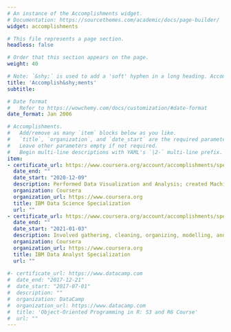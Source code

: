 ```yaml
---
# An instance of the Accomplishments widget.
# Documentation: https://sourcethemes.com/academic/docs/page-builder/
widget: accomplishments

# This file represents a page section.
headless: false

# Order that this section appears on the page.
weight: 40

# Note: `&shy;` is used to add a 'soft' hyphen in a long heading. Accomplish&shy;ments
title: 'Accomplish&shy;ments'
subtitle:

# Date format
#   Refer to https://wowchemy.com/docs/customization/#date-format
date_format: Jan 2006

# Accomplishments.
#   Add/remove as many `item` blocks below as you like.
#   `title`, `organization`, and `date_start` are the required parameters.
#   Leave other parameters empty if not required.
#   Begin multi-line descriptions with YAML's `|2-` multi-line prefix.
item:
- certificate_url: https://www.coursera.org/account/accomplishments/specialization/certificate/54LNEFVWXSCB 
  date_end: ""
  date_start: "2020-12-09"
  description: Performed Data Visualization and Analysis; created Machine Learning models.
  organization: Coursera
  organization_url: https://www.coursera.org
  title: IBM Data Science Specialization
  url: ""
- certificate_url: https://www.coursera.org/account/accomplishments/specialization/certificate/DQDVJNYPC7AX
  date_end: ""
  date_start: "2021-01-03"
  description: Involved gathering, cleaning, organizing, modelling, and visualising data with the goal of extracting helpful insights that can inform decision-making.
  organization: Coursera
  organization_url: https://www.coursera.org
  title: IBM Data Analyst Specialization
  url: ""
  
#- certificate_url: https://www.datacamp.com
#  date_end: "2017-12-21"
#  date_start: "2017-07-01"
#  description: ""
#  organization: DataCamp
#  organization_url: https://www.datacamp.com
#  title: 'Object-Oriented Programming in R: S3 and R6 Course'
#  url: ""
---
```

